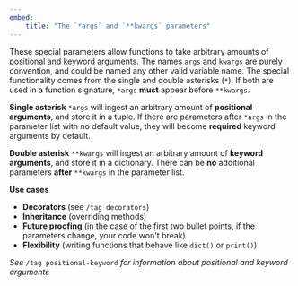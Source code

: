 ```yaml
---
embed:
    title: "The `*args` and `**kwargs` parameters"
---
```

These special parameters allow functions to take arbitrary amounts of positional and keyword arguments. The names `args` and `kwargs` are purely convention, and could be named any other valid variable name. The special functionality comes from the single and double asterisks (`*`). If both are used in a function signature, `*args` **must** appear before `**kwargs`.

**Single asterisk**
`*args` will ingest an arbitrary amount of **positional arguments**, and store it in a tuple. If there are parameters after `*args` in the parameter list with no default value, they will become **required** keyword arguments by default.

**Double asterisk**
`**kwargs` will ingest an arbitrary amount of **keyword arguments**, and store it in a dictionary. There can be **no** additional parameters **after** `**kwargs` in the parameter list.

**Use cases**  
- **Decorators** (see `/tag decorators`)  
- **Inheritance** (overriding methods)  
- **Future proofing** (in the case of the first two bullet points, if the parameters change, your code won't break)  
- **Flexibility** (writing functions that behave like `dict()` or `print()`)  

*See* `/tag positional-keyword` *for information about positional and keyword arguments*
